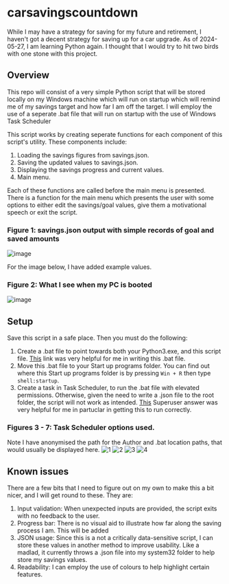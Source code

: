 # carsavingscountdown

While I may have a strategy for saving for my future and retirement, I haven't got a decent strategy for saving up for a car upgrade. As of 2024-05-27, I am learning Python again. I thought that I would try to hit two birds with one stone with this project.

## Overview

This repo will consist of a very simple Python script that will be stored locally on my Windows machine which will run on startup which will remind me of my savings target and how far I am off the target. I will employ the use of a seperate .bat file that will run on startup with the use of Windows Task Scheduler

This script works by creating seperate functions for each component of this script's utility. These components include:

1. Loading the savings figures from savings.json.
2. Saving the updated values to savings.json.
3. Displaying the savings progress and current values. 
4. Main menu.

Each of these functions are called before the main menu is presented. There is a function for the main menu which presents the user with some options to either edit the savings/goal values, give them a motivational speech or exit the script. 

### Figure 1: savings.json output with simple records of goal and saved amounts

![image](https://github.com/v-azza/carsavingscountdown/assets/6570303/2dbd1dfd-7be7-4981-b1af-520c3b54236a)

For the image below, I have added example values. 

### Figure 2: What I see when my PC is booted

![image](https://github.com/v-azza/carsavingscountdown/assets/6570303/475c23d4-05f2-40c1-8fa6-29201714cb06)


## Setup

Save this script in a safe place. Then you must do the following: 

1. Create a .bat file to point towards both your Python3.exe, and this script file. [This](https://datatofish.com/batch-python-script/ "Link to help you write the .bat file which will point to your python script to be used in Task Scheduler") link was very helpful for me in writing this .bat file.
2. Move this .bat file to your Start up programs folder. You can find out where this Start up programs folder is by pressing `Win + R` then type `shell:startup`.
3. Create a task in Task Scheduler, to run the .bat file with elevated permissions. Otherwise, given the need to write a .json file to the root folder, the script will not work as intended. [This](https://datatofish.com/batch-python-script/(https://superuser.com/a/797635) "Superuser answer that helped me set up the task in Task Scheduler") Superuser answer was very helpful for me in partuclar in getting this to run correctly.

### Figures 3 - 7: Task Scheduler options used. 

Note I have anonymised the path for the Author and .bat location paths, that would usually be displayed here.
![1](https://github.com/v-azza/carsavingscountdown/assets/6570303/bd67a936-b208-47fe-8fba-e753e2d06b20)
![2](https://github.com/v-azza/carsavingscountdown/assets/6570303/9d3e0e0b-067e-4b7f-a194-19333a1c4838)
![3](https://github.com/v-azza/carsavingscountdown/assets/6570303/915c2e16-5126-4753-a072-1ab1289ea61d)
![4](https://github.com/v-azza/carsavingscountdown/assets/6570303/a846359d-2cc5-4d4e-bc33-db733361c19b)


## Known issues

There are a few bits that I need to figure out on my own to make this a bit nicer, and I will get round to these. They are:

1. Input validation: When unexpected inputs are provided, the script exits with no feedback to the user. 
2. Progress bar: There is no visual aid to illustrate how far along the saving process I am. This will be added
3. JSON usage: Since this is a not a critically data-sensitive script, I can store these values in another method to improve usability. Like a madlad, it currently throws a .json file into my system32 folder to help store my savings values. 
4. Readability: I can employ the use of colours to help highlight certain features.
